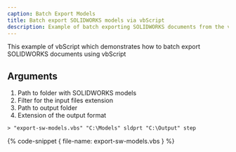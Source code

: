 ```yaml
---
caption: Batch Export Models
title: Batch export SOLIDWORKS models via vbScript
description: Example of batch exporting SOLIDWORKS documents from the vbScript
---
```

This example of vbScript which demonstrates how to batch export SOLIDWORKS documents using vbScript

## Arguments

1. Path to folder with SOLIDWORKS models
1. Filter for the input files extension
1. Path to output folder
1. Extension of the output format

~~~
> "export-sw-models.vbs" "C:\Models" sldprt "C:\Output" step
~~~

{% code-snippet { file-name: export-sw-models.vbs } %}